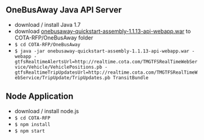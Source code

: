 ## OneBusAway Java API Server
- download / install Java 1.7
- download [onebusaway-quickstart-assembly-1.1.13-api-webapp.war](https://github.com/OneBusAway/onebusaway-application-modules/wiki/OneBusAway-Quickstart-Guide) to COTA-RFP/OneBusAway folder
- `$ cd COTA-RFP/OneBusAway`
- `$ java -jar onebusaway-quickstart-assembly-1.1.13-api-webapp.war -webapp -gtfsRealtimeAlertsUrl=http://realtime.cota.com/TMGTFSRealTimeWebService/Vehicle/VehiclePositions.pb -gtfsRealtimeTripUpdatesUrl=http://realtime.cota.com/TMGTFSRealTimeWebService/TripUpdate/TripUpdates.pb TransitBundle`

## Node Application
- download / install node.js
- `$ cd COTA-RFP`
- `$ npm install`
- `$ npm start`
